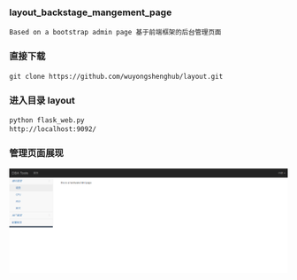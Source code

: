 ### layout_backstage_mangement_page
	Based on a bootstrap admin page 基于前端框架的后台管理页面

### 直接下载
	git clone https://github.com/wuyongshenghub/layout.git

### 进入目录 layout
	python flask_web.py
	http://localhost:9092/

### 管理页面展现
 ![管理页面](https://github.com/wuyongshenghub/layout/blob/master/admin_page.png)




